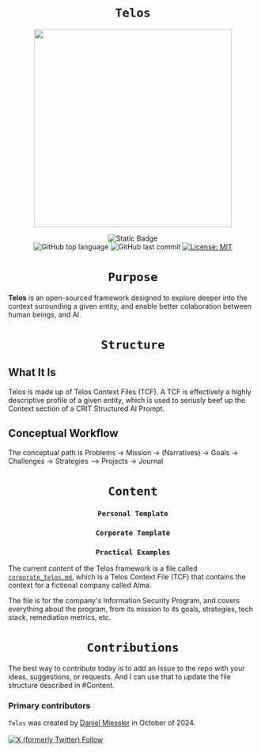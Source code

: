 <div align="center">
  
# ` Telos `
  
<img src="https://github.com/user-attachments/assets/40b32780-d077-4a8c-9f38-ddfc5acecc4c" width="400" height="400"/>


![Static Badge](https://img.shields.io/badge/mission-articulate%20deep%20context%20about%20things%20that%20matter%20to%20humans-brightgreen)
<br />
![GitHub top language](https://img.shields.io/github/languages/top/danielmiessler/Telos)
![GitHub last commit](https://img.shields.io/github/last-commit/danielmiessler/Telos)
[![License: MIT](https://img.shields.io/badge/License-MIT-green.svg)](https://opensource.org/licenses/MIT)
</div>



<div align="center">
  
# ` Purpose `
</div>

**Telos** is an open-sourced framework designed to explore deeper into the context surounding a given entity, and enable better colaboration between human beings, and AI.

<div align="center">

# ` Structure `
</div>

## What It Is
Telos is made up of Telos Context Files (TCF). A TCF is effectively a highly descriptive profile of a given entity, which is used to seriusly beef up the Context section of a CRIT Structured AI Prompt.


## Conceptual Workflow 
The conceptual path is Problems -> Mission -> (Narratives) -> Goals -> Challenges -> Strategies —> Projects -> Journal

<div align="center">

# ` Content `
</div>

<div align="center">

### ` Personal Template `
</div>

<div align="center">

### ` Corporate Template `
</div>

<div align="center">

### ` Practical Examples `
</div>

The current content of the Telos framework is a file called [`corporate_telos.md`](corporate_telos.md), which is a Telos Context File (TCF) that contains the context for a fictional company called Alma.

The file is for the company's Information Security Program, and covers everything about the program, from its mission to its goals, strategies, tech stack, remediation metrics, etc.

<div align="center">

# ` Contributions `

</div>


The best way to contribute today is to add an Issue to the repo with your ideas, suggestions, or requests. And I can use that to update the file structure described in #Content.

### Primary contributors

`Telos` was created by <a href="https://danielmiessler.com/subscribe" target="_blank">Daniel Miessler</a> in October of 2024.
<br /><br />
<a href="https://twitter.com/intent/user?screen_name=danielmiessler">![X (formerly Twitter) Follow](https://img.shields.io/twitter/follow/danielmiessler)</a>

